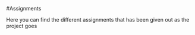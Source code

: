 #Assignments

Here you can find the different assignments that has been given out as the project goes